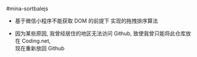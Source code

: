 #mina-sortbalejs

- 基于微信小程序不能获取 DOM 的前提下 实现的拖拽排序算法

- 因为某些原因, 我曾经居住的地区无法访问 Github, 致使我曾只能将此仓库放在 Coding.net, <br> 现在重新放回 Github
